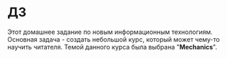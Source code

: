 # ДЗ
Этот домашнее задание по новым информационным технологиям. Основная задача - создать небольшой курс, который может чему-то научить читателя. Темой данного курса была выбрана "__Mechanics__".
